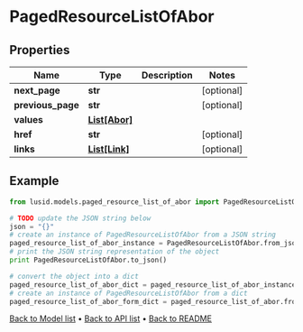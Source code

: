 # PagedResourceListOfAbor


## Properties
Name | Type | Description | Notes
------------ | ------------- | ------------- | -------------
**next_page** | **str** |  | [optional] 
**previous_page** | **str** |  | [optional] 
**values** | [**List[Abor]**](Abor.md) |  | 
**href** | **str** |  | [optional] 
**links** | [**List[Link]**](Link.md) |  | [optional] 

## Example

```python
from lusid.models.paged_resource_list_of_abor import PagedResourceListOfAbor

# TODO update the JSON string below
json = "{}"
# create an instance of PagedResourceListOfAbor from a JSON string
paged_resource_list_of_abor_instance = PagedResourceListOfAbor.from_json(json)
# print the JSON string representation of the object
print PagedResourceListOfAbor.to_json()

# convert the object into a dict
paged_resource_list_of_abor_dict = paged_resource_list_of_abor_instance.to_dict()
# create an instance of PagedResourceListOfAbor from a dict
paged_resource_list_of_abor_form_dict = paged_resource_list_of_abor.from_dict(paged_resource_list_of_abor_dict)
```
[Back to Model list](../README.md#documentation-for-models) &#8226; [Back to API list](../README.md#documentation-for-api-endpoints) &#8226; [Back to README](../README.md)


